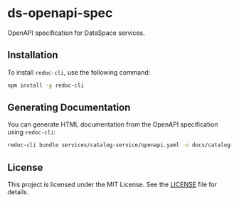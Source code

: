 # ds-openapi-spec

OpenAPI specification for DataSpace services.

## Installation

To install `redoc-cli`, use the following command:

```bash
npm install -g redoc-cli
```

## Generating Documentation

You can generate HTML documentation from the OpenAPI specification using `redoc-cli`:

```bash
redoc-cli bundle services/catalog-service/openapi.yaml -o docs/catalog-service.html
```

## License

This project is licensed under the MIT License. See the [LICENSE](LICENSE) file for details.
